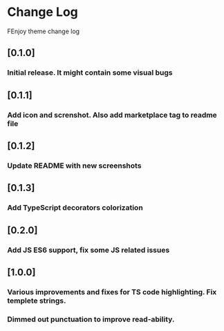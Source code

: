 # Change Log
FEnjoy theme change log

## [0.1.0]
### Initial release. It might contain some visual bugs

## [0.1.1]
### Add icon and screnshot. Also add marketplace tag to readme file

## [0.1.2]
### Update README with new screenshots

## [0.1.3]
### Add TypeScript decorators colorization

## [0.2.0]
### Add JS ES6 support, fix some JS related issues

## [1.0.0]
### Various improvements and fixes for TS code highlighting. Fix templete strings.
### Dimmed out punctuation to improve read-ability.